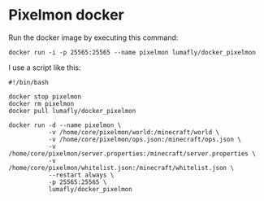 Pixelmon docker
===================

Run the docker image by executing this command:

```
docker run -i -p 25565:25565 --name pixelmon lumafly/docker_pixelmon
```

I use a script like this:

```
#!/bin/bash

docker stop pixelmon
docker rm pixelmon
docker pull lumafly/docker_pixelmon

docker run -d --name pixelmon \
           -v /home/core/pixelmon/world:/minecraft/world \
           -v /home/core/pixelmon/ops.json:/minecraft/ops.json \
           -v /home/core/pixelmon/server.properties:/minecraft/server.properties \
           -v /home/core/pixelmon/whitelist.json:/minecraft/whitelist.json \
           --restart always \
           -p 25565:25565 \
           lumafly/docker_pixelmon
```

